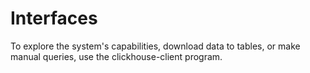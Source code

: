 <a name="interfaces"></a>

# Interfaces

To explore the system's capabilities, download data to tables, or make manual queries, use the clickhouse-client program.